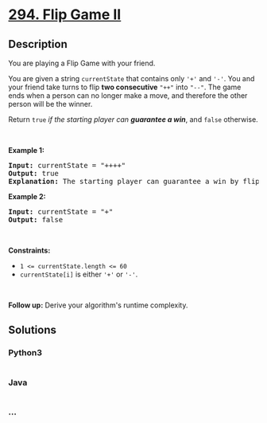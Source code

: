 # [294. Flip Game II](https://leetcode.com/problems/flip-game-ii)



## Description

<p>You are playing a Flip Game with your friend.</p>

<p>You are given a string <code>currentState</code> that contains only <code>&#39;+&#39;</code> and <code>&#39;-&#39;</code>. You and your friend take turns to flip <strong>two consecutive</strong> <code>&quot;++&quot;</code> into <code>&quot;--&quot;</code>. The game ends when a person can no longer make a move, and therefore the other person will be the winner.</p>

<p>Return <code>true</code> <em>if the starting player can <strong>guarantee a win</strong></em>, and <code>false</code> otherwise.</p>

<p>&nbsp;</p>
<p><strong>Example 1:</strong></p>

<pre>
<strong>Input:</strong> currentState = &quot;++++&quot;
<strong>Output:</strong> true
<strong>Explanation:</strong> The starting player can guarantee a win by flipping the middle &quot;++&quot; to become &quot;+--+&quot;.
</pre>

<p><strong>Example 2:</strong></p>

<pre>
<strong>Input:</strong> currentState = &quot;+&quot;
<strong>Output:</strong> false
</pre>

<p>&nbsp;</p>
<p><strong>Constraints:</strong></p>

<ul>
	<li><code>1 &lt;= currentState.length &lt;= 60</code></li>
	<li><code>currentState[i]</code> is either <code>&#39;+&#39;</code> or <code>&#39;-&#39;</code>.</li>
</ul>

<p>&nbsp;</p>
<strong>Follow up:</strong> Derive your algorithm&#39;s runtime complexity.

## Solutions

<!-- tabs:start -->

### **Python3**

```python

```

### **Java**

```java

```

### **...**

```

```

<!-- tabs:end -->
